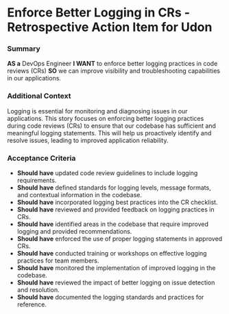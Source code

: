 
# Enforce Better Logging in CRs - Retrospective Action Item for Udon
### Summary
**AS a** DevOps Engineer
**I WANT** to enforce better logging practices in code reviews (CRs)
**SO** we can improve visibility and troubleshooting capabilities in our applications.

### Additional Context
Logging is essential for monitoring and diagnosing issues in our applications. This story focuses on enforcing better logging practices during code reviews (CRs) to ensure that our codebase has sufficient and meaningful logging statements. This will help us proactively identify and resolve issues, leading to improved application reliability.

### Acceptance Criteria

- **Should have** updated code review guidelines to include logging requirements.
- **Should have** defined standards for logging levels, message formats, and contextual information in the codebase.
- **Should have** incorporated logging best practices into the CR checklist.
- **Should have** reviewed and provided feedback on logging practices in CRs.
- **Should have** identified areas in the codebase that require improved logging and provided recommendations.
- **Should have** enforced the use of proper logging statements in approved CRs.
- **Should have** conducted training or workshops on effective logging practices for team members.
- **Should have** monitored the implementation of improved logging in the codebase.
- **Should have** reviewed the impact of better logging on issue detection and resolution.
- **Should have** documented the logging standards and practices for reference.

